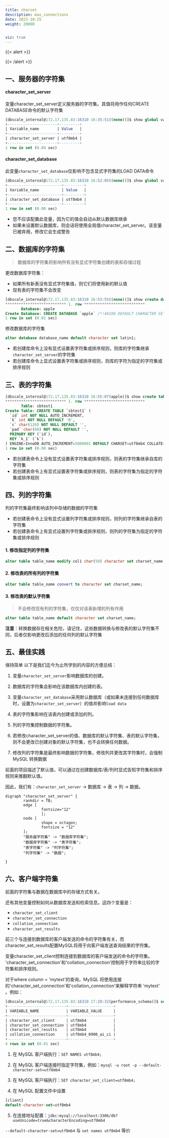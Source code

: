 ```yaml
---
title: charset
description: max_connections
date: 2023-10-25
weight: 20000


viz: true
---
```


{{< alert >}}


{{< /alert >}}






## 一、服务器的字符集


#### character_set_server
变量character_set_server定义服务器的字符集。其值将用作任何CREATE DATABASE命令的默认字符集

```sql
[dbscale_internal@172.17.135.83:16310 16:35:51((none))]$ show global variables like 'character_set_server';
+----------------------+---------+
| Variable_name        | Value   |
+----------------------+---------+
| character_set_server | utf8mb4 |
+----------------------+---------+
1 row in set (0.04 sec)

```

#### character_set_database
此变量`character_set_database`仅影响不包含显式字符集的LOAD DATA命令

```sql
[dbscale_internal@172.17.135.83:16310 16:52:05((none))]$ show global variables like 'character_set_database';
+------------------------+---------+
| Variable_name          | Value   |
+------------------------+---------+
| character_set_database | utf8mb4 |
+------------------------+---------+
1 row in set (0.00 sec)

```

- 您不应该配置此变量，因为它的值会自动从默认数据库继承
- 如果未设置默认数据库，则会话将使用全局值character_set_server。该变量已被弃用，修改它会生成警告



## 二、数据库的字符集
> 数据库的字符集将影响所有没有显式字符集创建的表和存储过程

更改数据库字符集：
- 如果所有新表没有显式字符集值，则它们将使用新的默认值
- 现有表的字符集不会改变



```sql
[dbscale_internal@172.17.135.83:16310 16:53:55((none))]$ show create database apple\G
*************************** 1. row ***************************
       Database: apple
Create Database: CREATE DATABASE `apple` /*!40100 DEFAULT CHARACTER SET utf8mb4 COLLATE utf8mb4_0900_ai_ci */ /*!80016 DEFAULT ENCRYPTION='N' */
1 row in set (0.01 sec)


```

修改数据库的字符集
```sql
alter database database_name default character set latin1;
```




- 若创建库命令上没有显式设置表字符集或排序规则，则库的字符集继承`character_set_server`的字符集
- 若创建库命令上显式设置表字符集或排序规则，则库的字符为指定的字符集或排序规则








## 三、表的字符集

```sql
[dbscale_internal@172.17.135.83:16310 16:55:07(apple)]$ show create table sbtest1\G
*************************** 1. row ***************************
       Table: sbtest1
Create Table: CREATE TABLE `sbtest1` (
  `id` int NOT NULL AUTO_INCREMENT,
  `k` int NOT NULL DEFAULT '0',
  `c` char(120) NOT NULL DEFAULT '',
  `pad` char(60) NOT NULL DEFAULT '',
  PRIMARY KEY (`id`),
  KEY `k_1` (`k`)
) ENGINE=InnoDB AUTO_INCREMENT=5000001 DEFAULT CHARSET=utf8mb4 COLLATE=utf8mb4_0900_ai_ci
1 row in set (0.00 sec)

```

- 若创建表命令上没有显式设置表字符集或排序规则，则表的字符集继承自库的字符集
- 若创建表命令上有显式设置表字符集或排序规则，则表的字符集为指定的字符集或排序规则







## 四、列的字符集
列的字符集最终影响该列中存储的数据的字符集



- 若创建表命令上没有显式设置列字符集或排序规则，则列的字符集继承自表的字符集
- 若创建表命令上有显式设置列字符集或排序规则，则列的字符集为指定的字符集或排序规则

#### 1. 修改指定列的字符集
```sql
alter table table_name modify col1 char(50) character set charset_name;
```

#### 2. 修改表的所有列的字符集
```sql
alter table table_name convert to character set charset_name;
```

#### 3. 修改表的默认字符集
> 不会修改现有列的字符集，仅仅对该表新增的列有作用
```sql
alter table table_name default character set charset_name;
```

**注意**：转换数据存在相关危险，请记住，这些数据转换与修改表的默认字符集不同，后者仅影响更改后添加的任何列的默认字符集


## 五、最佳实践

保持简单
以下是我们迄今为止所学到的内容的方便总结：

1. 变量`character_set_server`影响数据库的创建。

2. 数据库的字符集会影响在该数据库内创建的表。

3. 变量`character_set_database`采用默认数据库（或如果未连接到任何数据库时，设置为`character_set_server`）的值并影响`load data`

4. 表的字符集影响在该表内创建或添加的列。

5. 列的字符集控制数据的字符集。

6. 若修改character_set_server的值、数据库的默认字符集、表的默认字符集，则不会更改已创建对象的默认字符集，也不会转换任何数据。

7. 修改列的字符集是最终影响数据的字符集，修改列并更改其字符集时，会强制 MySQL 转换数据

前面的项目描述了默认值，可以通过在创建数据库/表/列时显式告知字符集和排序规则来推翻默认值。

因此，我们有：`character_set_server` -> 数据库 -> 表 -> 列 -> 数据。

```viz-dot
digraph "character_set_server" {
        rankdir = TB;
        edge [
                fontsize="12"
                ];
        node [
                shape = octagon;
                fontsize = "12"
        ];
        "服务器字符集" -> "数据库字符集";
        "数据库字符集" -> "表字符集";
        "表字符集" -> "列字符集";
        "列字符集" -> "数据";

}
```





## 六、客户端字符集

前面的字符集与数据在数据库中的存储方式有关。

还有其他变量控制如何从数据库发送和检索信息。这四个变量是：
- `character_set_client`
- `character_set_connection`
- `collat​​ion_connection`
- `character_set_results`

前三个与连接到数据库的客户端发送的命令的字符集有关，而character_set_results配置MySQL将用于向客户端发送查询结果的字符集。

变量character_set_client控制连接到数据库的客户端发送的命令的字符集。
'character_set_connection'和'collat​​ion_connection'控制用于字符串比较的字符集和排序规则。

对于where column = 'mytext'的查询，MySQL 将使用连接的'character_set_connection'和'collat​​ion_connection'来解释字符串 'mytext' 。例如：


```sql
[dbscale_internal@172.17.135.83:16310 17:28:32(performance_schema)]$ select * from performance_schema.global_variables where variable_name in ('character_set_connection','collation_connection','character_set_client','character_set_results');
+--------------------------+--------------------+
| VARIABLE_NAME            | VARIABLE_VALUE     |
+--------------------------+--------------------+
| character_set_client     | utf8mb4            |
| character_set_connection | utf8mb4            |
| character_set_results    | utf8mb4            |
| collation_connection     | utf8mb4_0900_ai_ci |
+--------------------------+--------------------+
4 rows in set (0.01 sec)


```


1. 在 MySQL 客户端执行：`SET NAMES utf8mb4;`

2. 在 MySQL 客户端连接时指定字符集，例如：`mysql -u root -p --default-character-set=utf8mb4`

3. 在 MySQL 客户端执行：`SET character_set_client=utf8mb4;`

4. 在 MySQL 配置文件中设置

```sql
[client]
default-character-set=utf8mb4

```
5. 在连接地址配置：`jdbc:mysql://localhost:3306/db?useUnicode=true&characterEncoding=utf8mb4`




`--default-character-set=utf8mb4` 与  `set names utf8mb4` 等价















